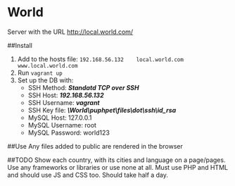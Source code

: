 # World
Server with the URL http://local.world.com/

##Install
1. Add to the hosts file:
 `192.168.56.132 	local.world.com 			www.local.world.com`
2. Run `vagrant up`
3. Set up the DB with:
 	- SSH Method: ***Standatd TCP over SSH***
 	- SSH Host: ***192.168.56.132***
 	- SSH Username: ***vagrant***
 	- SSH Key file: ***\World\puphpet\files\dot\ssh\id_rsa***
 	- MySQL Host: 127.0.0.1
 	- MySQL Username: root
 	- MySQL Password: world123

##Use
Any files added to public are rendered in the browser

##TODO
Show each country, with its cities and language on a page/pages.
Use any frameworks or libraries or use none at all.
Must use PHP and HTML and should use JS and CSS too.
Should take half a day.